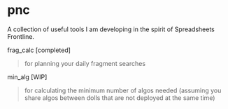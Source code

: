 # pnc

A collection of useful tools I am developing in the spirit of Spreadsheets Frontline.

frag_calc [completed]
> for planning your daily fragment searches

min_alg [WIP]
> for calculating the minimum number of algos needed (assuming you share algos between dolls that are not deployed at the same time)
